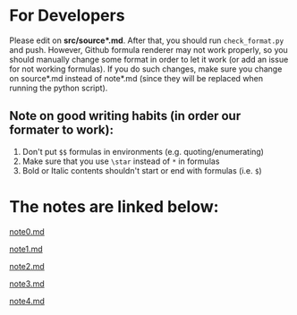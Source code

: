 
# For Developers

Please edit on **src/source\*.md**. After that, you should run `check_format.py` and push. However, Github formula renderer may not work properly, so you should manually change some format in order to let it work (or add an issue for not working formulas). If you do such changes, make sure you change on source\*.md instead of note\*.md (since they will be replaced when running the python script).

## Note on good writing habits (in order our formater to work):

1. Don't put `$$` formulas in environments (e.g. quoting/enumerating)
2. Make sure that you use `\star` instead of `*` in formulas
3. Bold or Italic contents shouldn't start or end with formulas (i.e. `$`)

# The notes are linked below:

[note0.md](./note0.md)

[note1.md](./note1.md)

[note2.md](./note2.md)

[note3.md](./note3.md)

[note4.md](./note4.md)